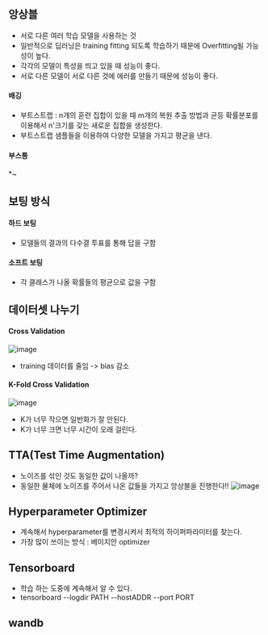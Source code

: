 ## 앙상블
* 서로 다른 여러 학습 모델을 사용하는 것
* 일반적으로 딥러닝은 training fitting 되도록 학습하기 때문에 Overfitting될 가능성이 높다.
* 각각의 모델이 특성을 띄고 있을 때 성능이 좋다.
* 서로 다른 모델이 서로 다른 것에 에러를 만들기 때문에 성능이 좋다.

#### 배깅
* 부트스트랩 : n개의 훈련 집합이 있을 때 m개의 복원 추출 방법과 균등 확률분포를 이용해서 n'크기를 갖는 새로운 집합을 생성한다.
* 부트스트랩 샘플들을 이용하여 다양한 모델을 가지고 평균을 낸다.

#### 부스틍
*~


## 보팅 방식
#### 하드 보팅
* 모델들의 결과의 다수결 투표를 통해 답을 구함

#### 소프트 보팅
* 각 클래스가 나올 확률들의 평균으로 값을 구함


## 데이터셋 나누기
#### Cross Validation

![image](https://user-images.githubusercontent.com/63588046/155926379-8bc2e313-f6a7-4de4-bf00-be89081c38d5.png)

* training 데이터를 줄임 -> bias 감소

#### K-Fold Cross Validation

![image](https://user-images.githubusercontent.com/63588046/155926699-ad6b79ef-266a-4383-ada2-d991d3db9005.png)

* K가 너무 작으면 일반화가 잘 안된다.
* K가 너무 크면 너무 시간이 오래 걸린다.

## TTA(Test Time Augmentation)
* 노이즈를 섞인 것도 동일한 값이 나올까?
* 동일한 물체에 노이즈를 주어서 나온 값들을 가지고 앙상블을 진행한다!!
![image](https://user-images.githubusercontent.com/63588046/155927048-458e7d90-4405-4f3e-9b16-68919a6f1fd2.png)

## Hyperparameter Optimizer
* 계속해서 hyperparameter를 변경시켜서 최적의 하이퍼파라미터를 찾는다.
* 가장 많이 쓰이는 방식 : 베이지안 optimizer



## Tensorboard
* 학습 하는 도중에 계속해서 알 수 있다.
* tensorboard --logdir PATH --hostADDR --port PORT

## wandb

